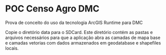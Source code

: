 # POC Censo Agro DMC
Prova de conceito do uso da tecnologia ArcGIS Runtime para DMC

Copie o diretório data para o SDCard. Este diretório contém as pastas e arquivos necessários para que a aplicação abra as camadas de mapa base e camadas vetorias com dados armazenados em geodatabase e shapefiles locais.
